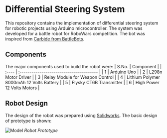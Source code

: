 # Differential Steering System
This repository contains the implementation of differential steering system for robotic projects using Arduino microcontroller. The system was developed for a battle robot for RoboWars competition.
The bot was inspired from [Carbide from BattleBots](https://robotwars.fandom.com/wiki/Carbide).

## Components
The major components used to build the robot were:
| S.No. | Component                                |
| :---- | :--------------------------------------- |
| 1     | Arduino Uno                              |
| 2     | L298n Motor Driver                       |
| 3     | Relay Module for Weapon Control          |
| 4     | Lithium Polymer 8000mAh 12 Volts Battery |
| 5     | Flysky CT6B Transmitter                  |
| 6     | High Power 12 Volts Motors               |

## Robot Design
The design of the robot was prepared using [Solidworks](https://www.solidworks.com/).
The basic design of prototype is shown:

![Model](https://github.com/Nesasio/Differential-Steering/assets/110229836/8b72cba8-2100-4c9b-8fb5-613fffbeb33e)
*Robot Prototype*
